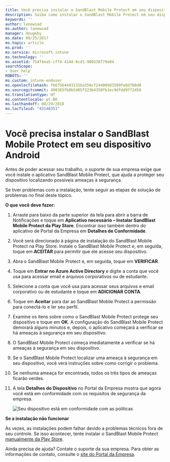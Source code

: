 ```yaml
---
title: Você precisa instalar o SandBlast Mobile Protect em seu dispositivo Android | Microsoft Docs
description: Saiba como instalar o SandBlast Mobile Protect em seu dispositivo Android.
keywords: ''
author: lenewsad
ms.author: lanewsad
manager: dougeby
ms.date: 09/25/2017
ms.topic: article
ms.prod: ''
ms.service: microsoft-intune
ms.technology: ''
ms.assetid: 754f4ea5-cff4-414d-8cd1-900238f79e84
searchScope:
- User help
ROBOTS: ''
ms.custom: intune-enduser
ms.openlocfilehash: f667564443115ba350cf244009d3509fe8d760d0
ms.sourcegitcommit: 490365fb8b5405f323b4358fb1ec9dfdd9ff2d58
ms.translationtype: HT
ms.contentlocale: pt-BR
ms.lasthandoff: 08/29/2018
ms.locfileid: "43148351"
---
```

# <a name="you-need-to-install-sandblast-mobile-protect-on-your-android-device"></a>Você precisa instalar o SandBlast Mobile Protect em seu dispositivo Android

Antes de poder acessar seu trabalho, o suporte de sua empresa exige que você instale o aplicativo SandBlast Mobile Protect, que ajuda a proteger seu dispositivo localizando possíveis ameaças à segurança.

Se tiver problemas com a instalação, tente seguir as etapas de solução de problemas no final deste tópico.

**O que você deve fazer:**

1. Arraste para baixo da parte superior da tela para abrir a barra de Notificações e toque em **Aplicativo necessário – Instalar SandBlast Mobile Protect da Play Store**. Encontrar isso também dentro do aplicativo de Portal da Empresa em __Detalhes de Conformidade__.

2. Você será direcionado à página de instalação do SandBlast Mobile Protect na Play Store. Instale o SandBlast Mobile Protect e, em seguida, toque em **ACEITAR** para permitir que ele acesse seu dispositivo.

3. Abra o SandBlast Mobile Protect e, em seguida, toque em **VERIFICAR**.

4. Toque em **Entrar no Azure Active Directory** e digite a conta que você usa para acessar email e arquivos corporativos ou de estudante.

5. Selecione a conta que você usa para acessar seus arquivos e email corporativo ou de estudante e toque em **ADICIONAR CONTA**.

6. Toque em **Aceitar** para dar ao SandBlast Mobile Protect a permissão para conectá-lo e ler seu perfil.

7. Examine os itens sobre como o SandBlast Mobile Protect protege seu dispositivo e toque em **OK**. A configuração do SandBlast Mobile Protect demorará alguns minutos e, depois, o aplicativo começará a verificar se há ameaças à segurança em seu dispositivo.

8. O SandBlast Mobile Protect começa imediatamente a verificar se há ameaças à segurança em seu dispositivo.

9.  Se o SandBlast Mobile Protect localizar uma ameaça à segurança em seu dispositivo, você verá instruções sobre como corrigir o problema.

10.  Se nenhuma ameaça for encontrada, todos os três tipos de ameaças ficarão verdes.

11. A tela **Detalhes do Dispositivo** no Portal da Empresa mostra que agora você está em conformidade com os requisitos de segurança da empresa.

    ![Seu dispositivo está em conformidade com as políticas](./media/mtd-device-now-compliant-android.png)

**Se a instalação não funcionar**

Às vezes, as instalações podem falhar devido a problemas técnicos fora de seu controle. Se isso acontecer, tente instalar o SandBlast Mobile Protect [manualmente da Play Store](https://play.google.com/store/apps/details?id=com.lacoon.security.fox).

Ainda precisa de ajuda? Contate o suporte da sua empresa. Para obter as informações de contato, consulte o [site do Portal da Empresa](https://go.microsoft.com/fwlink/?linkid=2010980).
